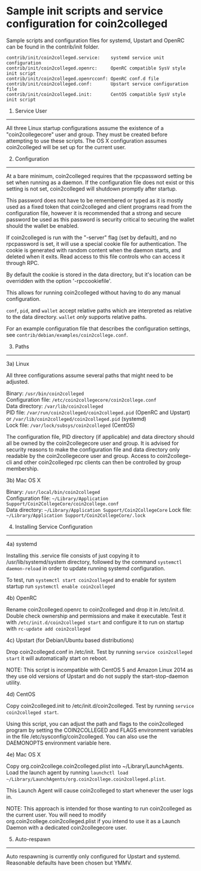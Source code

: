 Sample init scripts and service configuration for coin2colleged
==========================================================

Sample scripts and configuration files for systemd, Upstart and OpenRC
can be found in the contrib/init folder.

    contrib/init/coin2colleged.service:    systemd service unit configuration
    contrib/init/coin2colleged.openrc:     OpenRC compatible SysV style init script
    contrib/init/coin2colleged.openrcconf: OpenRC conf.d file
    contrib/init/coin2colleged.conf:       Upstart service configuration file
    contrib/init/coin2colleged.init:       CentOS compatible SysV style init script

1. Service User
---------------------------------

All three Linux startup configurations assume the existence of a "coin2collegecore" user
and group.  They must be created before attempting to use these scripts.
The OS X configuration assumes coin2colleged will be set up for the current user.

2. Configuration
---------------------------------

At a bare minimum, coin2colleged requires that the rpcpassword setting be set
when running as a daemon.  If the configuration file does not exist or this
setting is not set, coin2colleged will shutdown promptly after startup.

This password does not have to be remembered or typed as it is mostly used
as a fixed token that coin2colleged and client programs read from the configuration
file, however it is recommended that a strong and secure password be used
as this password is security critical to securing the wallet should the
wallet be enabled.

If coin2colleged is run with the "-server" flag (set by default), and no rpcpassword is set,
it will use a special cookie file for authentication. The cookie is generated with random
content when the daemon starts, and deleted when it exits. Read access to this file
controls who can access it through RPC.

By default the cookie is stored in the data directory, but it's location can be overridden
with the option '-rpccookiefile'.

This allows for running coin2colleged without having to do any manual configuration.

`conf`, `pid`, and `wallet` accept relative paths which are interpreted as
relative to the data directory. `wallet` *only* supports relative paths.

For an example configuration file that describes the configuration settings,
see `contrib/debian/examples/coin2college.conf`.

3. Paths
---------------------------------

3a) Linux

All three configurations assume several paths that might need to be adjusted.

Binary:              `/usr/bin/coin2colleged`  
Configuration file:  `/etc/coin2collegecore/coin2college.conf`  
Data directory:      `/var/lib/coin2colleged`  
PID file:            `/var/run/coin2colleged/coin2colleged.pid` (OpenRC and Upstart) or `/var/lib/coin2colleged/coin2colleged.pid` (systemd)  
Lock file:           `/var/lock/subsys/coin2colleged` (CentOS)  

The configuration file, PID directory (if applicable) and data directory
should all be owned by the coin2collegecore user and group.  It is advised for security
reasons to make the configuration file and data directory only readable by the
coin2collegecore user and group.  Access to coin2college-cli and other coin2colleged rpc clients
can then be controlled by group membership.

3b) Mac OS X

Binary:              `/usr/local/bin/coin2colleged`  
Configuration file:  `~/Library/Application Support/Coin2CollegeCore/coin2college.conf`  
Data directory:      `~/Library/Application Support/Coin2CollegeCore`
Lock file:           `~/Library/Application Support/Coin2CollegeCore/.lock`

4. Installing Service Configuration
-----------------------------------

4a) systemd

Installing this .service file consists of just copying it to
/usr/lib/systemd/system directory, followed by the command
`systemctl daemon-reload` in order to update running systemd configuration.

To test, run `systemctl start coin2colleged` and to enable for system startup run
`systemctl enable coin2colleged`

4b) OpenRC

Rename coin2colleged.openrc to coin2colleged and drop it in /etc/init.d.  Double
check ownership and permissions and make it executable.  Test it with
`/etc/init.d/coin2colleged start` and configure it to run on startup with
`rc-update add coin2colleged`

4c) Upstart (for Debian/Ubuntu based distributions)

Drop coin2colleged.conf in /etc/init.  Test by running `service coin2colleged start`
it will automatically start on reboot.

NOTE: This script is incompatible with CentOS 5 and Amazon Linux 2014 as they
use old versions of Upstart and do not supply the start-stop-daemon utility.

4d) CentOS

Copy coin2colleged.init to /etc/init.d/coin2colleged. Test by running `service coin2colleged start`.

Using this script, you can adjust the path and flags to the coin2colleged program by
setting the COIN2COLLEGED and FLAGS environment variables in the file
/etc/sysconfig/coin2colleged. You can also use the DAEMONOPTS environment variable here.

4e) Mac OS X

Copy org.coin2college.coin2colleged.plist into ~/Library/LaunchAgents. Load the launch agent by
running `launchctl load ~/Library/LaunchAgents/org.coin2college.coin2colleged.plist`.

This Launch Agent will cause coin2colleged to start whenever the user logs in.

NOTE: This approach is intended for those wanting to run coin2colleged as the current user.
You will need to modify org.coin2college.coin2colleged.plist if you intend to use it as a
Launch Daemon with a dedicated coin2collegecore user.

5. Auto-respawn
-----------------------------------

Auto respawning is currently only configured for Upstart and systemd.
Reasonable defaults have been chosen but YMMV.
